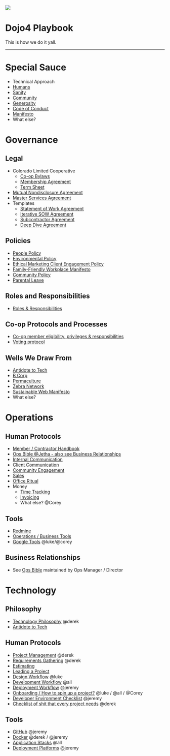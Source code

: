 ![](https://d2eslrut6bvw18.cloudfront.net/v2/39196/contents/em45qTbdWS0KWNAI/mw1920_linkedin--2020-04-27.png)

# **Dojo4 Playbook**

This is how we do it yall.

  

-----

  

# **Special Sauce**

  - Technical Approach
  - [Humans](https://dojo4.bit.ai/docs/W8n12taxmVPeOf5Z)
  - [Sanity](https://dojo4.bit.ai/docs/MgocrDEK3QzaTZJf)
  - [Community](https://dojo4.bit.ai/docs/PrDevHsnFoQV5OWF)
  - [Generosity](https://dojo4.bit.ai/docs/RrBMQUJAASaGK2Vp)
  - [Code of Conduct](https://dojo4.bit.ai/docs/qXPJTssdWP82G566)
  - [Manifesto](https://dojo4.bit.ai/docs/GWJiALW1k57TwTbQ)
  - What else?

  

  

  

# **Governance**

  

## **Legal**

  - Colorado Limited Cooperative
      - [Co-op Bylaws](https://dojo4.bit.ai/docs/PJwDaPQrHqtUcyqr)
      - [Membership
        Agreement](https://dojo4.bit.ai/docs/LlpHnYuonmvtNM7j)
      - [Term Sheet](https://dojo4.bit.ai/docs/ogbG1Aaz93aEKELi)
  - [Mutual Nondisclosure
    Agreement](https://dojo4.bit.ai/docs/m52H1QGcj22Z6gfa)
  - [Master Services
    Agreement](https://dojo4.bit.ai/docs/rrh7TK0WMLADC57A)
  - Templates
      - [Statement of Work
        Agreement](https://dojo4.bit.ai/docs/oDuATbGpQYxAxpb8)
      - [Iterative SOW
        Agreement](https://dojo4.bit.ai/docs/VwhCPUIwWJvFyW0u)
      - [Subcontractor
        Agreement](https://dojo4.bit.ai/docs/11MZ7lkOcCX98MDF)
      - [Deep Dive
        Agreement](https://dojo4.bit.ai/docs/qZ13OCP86TvoMKqr)

  

## **Policies**

  - [People Policy](https://dojo4.bit.ai/docs/L2BuELIUsfyqJ6UA)
  - [Environmental
    Policy](https://github.com/dojo4/policy/blob/master/environmental_policy.md)
  - [Ethical Marketing Client Engagement
    Policy](https://github.com/dojo4/policy/blob/master/ethical-marketing-client-engagement-policy.md)
  - [Family-Friendly Workplace
    Manifesto](https://dojo4.bit.ai/docs/QuGUFPoQJ2EwveHB)
  - [Community Policy](https://dojo4.bit.ai/docs/PrDevHsnFoQV5OWF)
  - [Parental Leave](https://dojo4.bit.ai/docs/AZV7LYHp9GckKYOK)

  

## **Roles and Responsibilities**

  - [Roles &
    Responsibilities](https://dojo4.bit.ai/docs/MR6AvCGRKV9Hdlm6)

  

## **Co-op Protocols and Processes**

  - [Co-op member eligibility, privileges &
    responsibilities](https://dojo4.bit.ai/docs/r8zGcImHW08upb5i)
  - [Voting protocol](https://dojo4.bit.ai/docs/LnTgjNDuk0kMvI1A)

  

## **Wells We Draw From**

  - [Antidote to Tech](https://www.antidoteto.tech/)
  - [B Corp](https://dojo4.bit.ai/docs/TcpwhaHmOv2Q2Ob6)
  - [Permaculture](https://dojo4.bit.ai/docs/sViZmagviFaz9iEu)
  - [Zebra Network](https://dojo4.bit.ai/docs/OY3pmtcMLtvtYMsz)
  - [Sustainable Web
    Manifesto](https://www.sustainablewebmanifesto.com/)
  - What else?

  

# **Operations**

  

## **Human Protocols**

  - [Member / Contractor
    Handbook](https://github.com/dojo4/policy/blob/master/hr.md)
  - [Ops Bible @Jetha - also see Business
    Relationships](https://docs.google.com/document/d/1E6l0-SMJu3GN7ymCCEkxhJn6_kMbUijbKjqfOTme2-A/edit?usp=sharing)
  - [Internal Communication](https://dojo4.bit.ai/docs/Bxydnl5HTPtYOSsN)
  - [Client Communication](https://dojo4.bit.ai/docs/uQKOXMWTOI1SXtYP)
  - [Community Engagement](https://dojo4.bit.ai/docs/PrDevHsnFoQV5OWF)
  - [Sales](https://dojo4.bit.ai/docs/PpgqKLok9TZvkhNW)
  - [Office Ritual](https://dojo4.bit.ai/docs/qEgAbsM1bC0L7jrq)
  - Money
      - [Time Tracking](https://dojo4.bit.ai/docs/gDFw6K81oSooQxXO)
      - [Invoicing](https://dojo4.bit.ai/docs/dBrQpPK4SeVQrH64)
      - What else? @Corey

  

## **Tools**

  - [Redmine](https://dojo4.bit.ai/docs/i7VMnKMr1bdDY9zb)
  - [Operations / Business
    Tools](https://dojo4.bit.ai/docs/i0V2Mz2C0UCgC1Zg)
  - [Google Tools](https://dojo4.bit.ai/docs/CtfMQZkCDOLRFEh8)
    @luke/@corey

  

## **Business Relationships**

  - See [Ops
    Bible](https://docs.google.com/document/d/1E6l0-SMJu3GN7ymCCEkxhJn6_kMbUijbKjqfOTme2-A/edit?usp=sharing)
    maintained by Ops Manager / Director

  

# **Technology**

  

## **Philosophy**

  - [Technology Philosophy](https://dojo4.bit.ai/docs/0OP7nJcwTUENd302)
    @derek
  - [Antidote to Tech](http://antidoteto.tech)

  

## **Human Protocols**

  - [Project Management](https://dojo4.bit.ai/docs/BDXiLvDyqEsH0Vtn)
    @derek
  - [Requirements Gathering](https://dojo4.bit.ai/docs/XNhYctATJEiLxt0C)
    @derek
  - [Estimating](https://dojo4.bit.ai/docs/LdCacSj8yYadmIiN)
  - [Leading a Project](https://dojo4.bit.ai/docs/9Kubq1l8gSQuMzjn)
  - [Design Workflow](https://dojo4.bit.ai/docs/nmh2s5m1bkDSRMKa) @luke
  - [Development Workflow](https://dojo4.bit.ai/docs/82hJrLZyJ0b20Omq)
    @all
  - [Deployment Workflow](https://dojo4.bit.ai/docs/ArmAg83dPSSMHNaz)
    @jeremy
  - [Onboarding / How to spin up a
    project?](https://dojo4.bit.ai/docs/nLG3GrO3uHjSKoV4) @luke / @all /
    @Corey
  - [Developer Environment
    Checklist](https://dojo4.bit.ai/docs/XF51BkHpjWTgpPB9) @jeremy
  - [Checklist of shit that every project
    needs](https://dojo4.bit.ai/docs/w0Y1Qv4gK8aYx0VP) @derek

  

## **Tools**

  - [GitHub](https://dojo4.bit.ai/docs/YcusOEeoO7XNztMy) @jeremy
  - [Docker](https://dojo4.bit.ai/docs/kOGqakHQkxFvgtxD) @derek /
    @jeremy
  - [Application Stacks](https://dojo4.bit.ai/docs/mKms9SiZYGGWdQuB)
    @all
  - [Deployment Platforms](https://dojo4.bit.ai/docs/9Pw9iHvr4NGRxFzg)
    @jeremy
